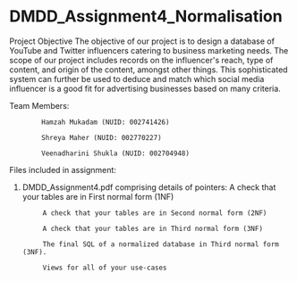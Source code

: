 # DMDD_Assignment4_Normalisation

Project Objective The objective of our project is to design a database of YouTube and Twitter influencers catering to business marketing needs. The scope of our project includes records on the influencer's reach, type of content, and origin of the content, amongst other things. This sophisticated system can further be used to deduce and match which social media influencer is a good fit for advertising businesses based on many criteria. 


Team Members:
            
            Hamzah Mukadam (NUID: 002741426)

            Shreya Maher (NUID: 002770227)

            Veenadharini Shukla (NUID: 002704948)


Files included in assignment:


1) DMDD_Assignment4.pdf comprising details of pointers: 
            A check that your tables are in First normal form (1NF)
            
            A check that your tables are in Second normal form (2NF)
            
            A check that your tables are in Third normal form (3NF)
            
            The final SQL of a normalized database in Third normal form (3NF).
            
            Views for all of your use-cases
